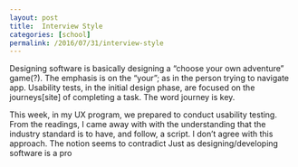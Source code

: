 ```yaml
---
layout: post
title:  Interview Style
categories: [school]
permalink: /2016/07/31/interview-style
---
```


Designing software is basically designing a “choose your own adventure” game(?). The emphasis is on the “your”; as in the person trying to navigate app. Usability tests, in the initial design phase, are focused on the journeys[site] of completing a task. The word journey is key. 


This week, in my UX program, we prepared to conduct usability testing. From the readings, I came away with with the understanding that the industry standard is to have, and follow, a script. I don’t agree with this approach. The notion seems to contradict Just as designing/developing software is a pro

